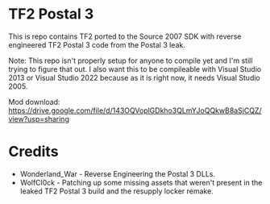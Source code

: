 TF2 Postal 3
==
This is repo contains TF2 ported to the Source 2007 SDK with reverse engineered TF2 Postal 3 code from the Postal 3 leak.

Note: This repo isn't properly setup for anyone to compile yet and I'm still trying to figure that out.
I also want this to be compileable with Visual Studio 2013 or Visual Studio 2022 because as it is right now, it needs Visual Studio 2005.

Mod download: https://drive.google.com/file/d/143OQVoplGDkho3QLmYJoQQkwB8aSjCQZ/view?usp=sharing

Credits
==
* Wonderland_War - Reverse Engineering the Postal 3 DLLs.
* WolfCl0ck - Patching up some missing assets that weren't present in the leaked TF2 Postal 3 build and the resupply locker remake.

